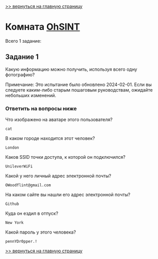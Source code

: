 [>> вернуться на главную страницу](https://github.com/BEPb/tryhackme/blob/master/README.md)

# Комната [OhSINT](https://tryhackme.com/r/room/ohsint) 

Всего 1 задание:
## Задание 1
Какую информацию можно получить, используя всего одну фотографию?

Примечание: Это испытание было обновлено 2024-02-01. Если вы следуете каким-либо старым пошаговым руководствам, 
ожидайте небольших изменений. 

### Ответить на вопросы ниже
Что изображено на аватаре этого пользователя?
```commandline
cat
```
В каком городе находится этот человек?
```commandline
London
```
Каков SSID точки доступа, к которой он подключился?
```commandline
UnileverWiFi
```
Какой у него личный адрес электронной почты?
```commandline
OWoodflint@gmail.com
```
На каком сайте вы нашли его адрес электронной почты?
```commandline
Github
```
Куда он ездил в отпуск?
```commandline
New York
```
Какой пароль у этого человека?
```commandline
pennYDr0pper.!
```


[>> вернуться на главную страницу](https://github.com/BEPb/tryhackme/blob/master/README.md)